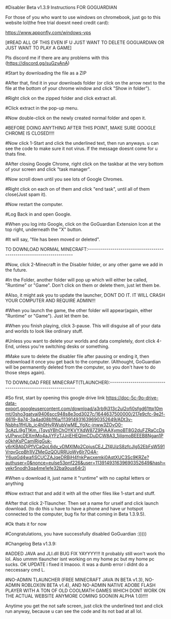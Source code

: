 #Disabler Beta v1.3.9 Instructions FOR GOGUARDIAN

For those of you who want to use windows on chromebook, just go to this website lol(the free trial doesnt need credit card):

https://www.apponfly.com/windows-vps

[#READ ALL OF THIS EVEN IF U JUST WANT TO DELETE GOGUARDIAN OR JUST WANT TO PLAY A GAME]

Pls discord me if there are any problems with this (https://discord.gg/suGzyAnA)

#Start by downloading the file as a ZIP

#After that, find it in your downloads folder (or click on the arrow next to the file at the bottom of your chrome window and click "Show in folder").

#Right click on the  zipped folder and click extract all.

#Click extract in the pop-up menu.

#Now double-click on the newly created normal folder and open it.

#BEFORE DOING ANYTHING AFTER THIS POINT, MAKE SURE GOOGLE CHROME IS CLOSED!!!!

#Now click 1-Start and click the underlined text, then run anyways. u can see the code to make sure it not virus. If the message doesnt come for u thats fine.

#After closing Google Chrome, right click on the taskbar at the very bottom of your screen and click "task manager".

#Now scroll down until you see lots of Google Chromes.

#Right click on each on of them and click "end task", until all of them close(Just spam it).

#Now restart the computer.

#Log Back in and open Google.

#When you log into Google, click on the GoGuardian Extension Icon at the top right, underneath the "X" button.

#It will say, "file has been moved or deleted".

TO DOWNLOAD NORMAL MINECRAFT:----------------------------------------------------------------------

#Now, click 2-Minecraft in the Disabler folder, or any other game we add in the future.

#In the Folder, another folder will pop up which will either be called, "Runtime" or "Game". Don't click on them or delete them, just let them be.

#Also, it might ask you to update the launcher, DONT DO IT. IT WILL CRASH YOUR COMPUTER AND REQUIRE ADMIN!!!

#When you launch the game, the other folder will appear(again, either "Runtime" or "Game"). Just let them be.

#When you finish playing, click 3-pause. This will disguise all of your data and worlds to look like ordinary stuff.

#Unless you want to delete your worlds and data completely, dont click 4-End, unless you're switching desks or something.

#Make sure to delete the disabler file after pausing or ending it, then redownload it once you get back to the computer. (Althought, GoGuardian will be permanently deleted from the computer, so you don't have to do those steps again).

TO DOWNLOAD FREE MINECRAFT(TLAUNCHER):-------------------------------------------------------------

#So first, start by opening this google drive link https://doc-5c-9o-drive-data-export.googleusercontent.com/download/a3rb9j313c2ul2ofi0sfgd61ttp10mmt/0sho3gatvaj9406scc948s8e3od3027c/1644637500000/217e9cfc-9e2f-4619-8a74-3a4ad08b1f6a/113914931639690352649/ADt3v-Nsbhs1fHUb_ic4h0HyRWubVwME_YgXc-inww3ZOvO0-3cAzLj9gT1Km_jTqysYBhChOYKVYXdW87Z9PiAAXymoBT8G2duFZRaCcDsvUPwvcDEXmMo4aJjYFzTJJriEHEQImCDuDCW8A3_1jiIqmoBEEEB8Ngan1Po0khKsPCamIRigGuk-y6rKBAbDjPfVCaQoL6dv_vDMXlMp2CpjusCEJ_Zf4UizS8zfcJlg52EbFsW591VrqvGcpBh1lVZMeGzQOURRUoWy6Ir7O4A-Y6uqGd4wafiSCUCZAJqeDRBjH4fnkPwcxemkj0AqtXUC3Sc9KRZe?authuser=0&nonce=eulse53pnf226&user=113914931639690352649&hash=vekr5nodh3qa4me1efe32ba9ous64r2j

#When u download it, just name it "runtime" with no capital letters or anything

#Now extract that and add it with all the other files like 1-start and stuff.

#After that click 2-Tlauncher. Then set a name for urself and click launch download. (to do this u have to have a phone and have ur hotspot connected to the computer, bug fix for that coming in Beta 1.3.9.5).

#Ok thats it for now

#Congratulations, you have successfully disabled GoGuardian :)))))




#Changelog Beta v1.3.9:

#ADDED JAVA and JLI.dll BUG FIX YAYYYY!!! It probably still won't work tho lol. Also ummm tlauncher isnt working on my home pc but my home pc sucks. OK UPDATE i fixed it lmaooo. it was a dumb error i didnt do a neccessary cmd L.

#NO-ADMIN TLAUNCHER (FREE MINECRAFT JAVA IN BETA v1.3), NO-ADMIN ROBLOX(IN BETA v1.4), AND NO-ADMIN NATIVE ADOBE FLASH PLAYER WITH A TON OF OLD COOLMATH GAMES WHICH DONT WORK ON THE ACTUAL WEBSITE ANYMORE COMING SOON(IN ALPHA 1.0)!!!!

Anytime you get the not safe screen, just click the underlined text and click run anyway, because u can see the code and its not bad at all lol.
